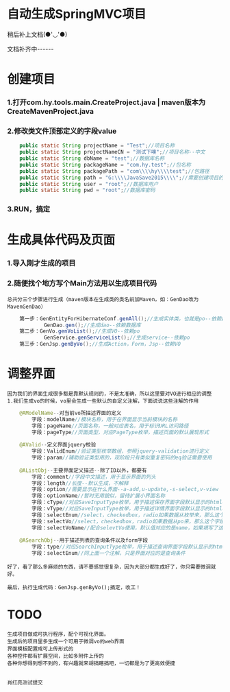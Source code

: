 # 自动生成SpringMVC项目
稍后补上文档(●'◡'●)

文档补齐中------
# 创建项目
### 1.打开com.hy.tools.main.CreateProject.java | maven版本为CreateMavenProject.java

### 2.修改类文件顶部定义的字段value

```java
    public static String projectName = "Test";//项目名称
	public static String projectNameCN = "测试下噢";//项目名称--中文
	public static String dbName = "test";//数据库名称
	public static String packageName = "com.hy.test";//包名称
	public static String packagePath = "com\\\\hy\\\\test";//包路径
	public static String path = "G:\\\\JavaSave2015\\\\";//需要创建项目的文件夹路径
	public static String user = "root";//数据库用户
	public static String pwd = "root";//数据库密码
```

### 3.RUN，搞定

# 生成具体代码及页面
### 1.导入刚才生成的项目

### 2.随便找个地方写个Main方法用以生成项目代码
    总共分三个步骤进行生成（maven版本在生成类的类名前加Maven，如：GenDao改为MavenGenDao）
    
```java
    第一步：GenEntityForHibernateConf.genAll();//生成实体类，也就是po--依赖数据库
            GenDao.gen();//生成dao--依赖数据库
    第二步：GenVo.genVoList();//生成VO--依赖po
            GenService.genServiceList();//生成service--依赖po
    第三步：GenJsp.genByVo();//生成Action，Form，Jsp--依赖VO
```
    
# 调整界面
    因为我们的界面生成很多都是靠默认规则的，不是太准确，所以这里要对VO进行相应的调整
    1.我们生成vo的时候，vo里会生成一些默认的自定义注解，下面说说这些注解的作用
    
```java
    @AModelName--对当前vo所描述界面的定义
        字段：modelName//模块名称，用于在界面显示当前模块的名称
        字段：pageName//页面名称，一般对应表名，用于标识URL访问路径
        字段：pageType//页面类型，对应PageType枚举，描述页面的默认展现形式
        
    @AValid--定义界面jquery校验
        字段：ValidEnum//验证类型枚举数组，参照jquery-validation进行定义
        字段：param//辅助验证类型用的，现阶段只有类似重复密码的eq验证需要使用
        
    @AListObj--主要界面定义描述--除了ID以外，都要有
        字段：comment//字段中文描述，用于显示界面的列头
        字段：length//长度--默认生成，不解释
        字段：option//需要显示在什么界面--a-add,u-update,-s-select,v-view
        字段：optionName//暂时无用貌似，留待扩展小界面名称
        字段：cType//对应SaveInputType枚举，用于描述保存界面字段默认显示的html标签，详细项自己点进去看，不解释，有注释
        字段：vType//对应SaveInputType枚举，用于描述详情界面字段默认显示的html标签，暂时无用，需要扩展再说
        字段：selectEnum//select，checkedbox，radio如果数据从枚举来，那么这个字段就填入对应的枚举
        字段：selectVo//select，checkedbox，radio如果数据从po来，那么这个字段就填入对应的po
        字段：selectVoName//配合selevtVo使用，默认值对应的是name，如果填写了这个字段，那么对应得就是相应的字段名，用于解释界面对应的字段显示内容来源
    
    @ASearchObj--用于描述列表的查询条件以及form字段
        字段：type//对应SearchInputType枚举，用于描述查询界面字段默认显示的html标签，详细项自己点进去看，不解释，有注释
        字段：selectEnum//同上面一个注解，只是界面对应的是查询条件
```
        
    好了，看了那么多麻烦的东西，请不要感觉很复杂，因为大部分都生成好了，你只需要微调就好。
    
    最后，执行生成代码：GenJsp.genByVo();搞定，收工！
    
# TODO
    生成项目做成可执行程序，配个可视化界面。
    生成后的项目里多生成一个可用于微调vo的web界面
    界面模板配置成可上传形式的
    各种控件都有扩展空间，比如多附件上传的
    各种你想得到想不到的，有兴趣就来胡搞瞎搞吧，一切都是为了更高效便捷


    肖红亮测试提交
